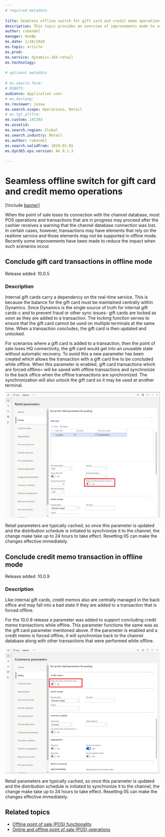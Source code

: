 ```yaml
---
# required metadata

title: Seamless offline switch for gift card and credit memo operations
description: This topic provides an overview of improvements made to seamless offline switch for certain payment types. 
author: rubendel
manager: AnnBe
ms.date: 1/28/2020
ms.topic: article
ms.prod: 
ms.service: dynamics-365-retail
ms.technology: 

# optional metadata

# ms.search.form: 
# ROBOTS: 
audience: Application user
# ms.devlang: 
ms.reviewer: josaw
ms.search.scope: Operations, Retail
# ms.tgt_pltfrm: 
ms.custom: 141393
ms.assetid: 
ms.search.region: Global
ms.search.industry: Retail
ms.author: rubendel
ms.search.validFrom: 2019-01-01
ms.dyn365.ops.version: AX 8.1.3

---
```


# Seamless offline switch for gift card and credit memo operations

[!include [banner](../includes/banner.md)]

When the point of sale loses its connection with the channel database, most POS operations and transactions that are in progress may proceed after the cashier receives a warning that the channel database connection was lost. In certain cases, however, transactions may have elements that rely on the realtime service and those elements may not be supported in offline mode. Recently some improvements have been made to reduce the impact when such scenarios occur. 

## Conclude gift card transactions in offline mode

Release added: 10.0.5

### Description

Internal gift cards carry a dependency on the real-time service. This is because the balance for the gift card must be maintained centrally within Dynamics. Since Dynamics is the single source of truth for internal gift cards-c and to prevent fraud or other sync issues- gift cards are locked as soon as they are added to a transaction. The locking function serves to ensure that the gift card cannot be used on multiple terminals at the same time. When a transaction concludes, the gift card is then updated and unlocked. 

For scenarios where a gift card is added to a transaction, then the point of sale loses HQ connectivity, the gift card would get into an unusable state without automatic recovery. To avoid this a new parameter has been created which allows the transaction with a gift card line to be concluded while offline. When this parameter is enabled, gift card transactions which are forced offline= will be saved with offline transactions and synchronize to the back office when the offline transactions are synchronized. The synchronization will also unlock the gift card so it may be used at another terminal. 

![Offline gift card setting](media/gift.png)

Retail parameters are typically cached, so once this parameter is updated and the distribution schedule is initiated to synchronize it to the channel, the change make take up to 24 hours to take effect. Resetting IIS can make the changes effective immediately. 

## Conclude credit memo transaction in offline mode

Release added: 10.0.9

### Description

Like internal gift cards, credit memos also are centrally managed in the back office and may fall into a bad state if they are added to a transaction that is forced offline.

For the 10.0.9 release a parameter was added to support concluding credit memo transactions while offline. This parameter functions the same was as the gift card parameter mentioned above. If the parameter is enabled and a credit memo is forced offline, it will synchronize back to the channel database along with other transactions that were performed while offline. 

![Offline credit memo setting](media/creditmemo.png)

Retail parameters are typically cached, so once this parameter is updated and the distribution schedule is initiated to synchronize it to the channel, the change make take up to 24 hours to take effect. Resetting IIS can make the changes effective immediately. 


## Related topics

- [Offline point of sale (POS) functionality](https://docs.microsoft.com/en-us/dynamics365/retail/pos-offline-functionality)
- [Online and offline point of sale (POS) operations](https://docs.microsoft.com/en-us/dynamics365/retail/pos-operations)

